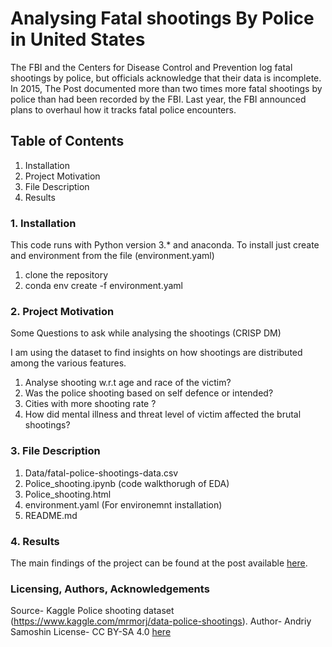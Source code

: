 # Analysing Fatal shootings By Police in United States

The FBI and the Centers for Disease Control and Prevention log fatal shootings by police, but officials acknowledge that their data is incomplete. In 2015, The Post documented more than two times more fatal shootings by police than had been recorded by the FBI. Last year, the FBI announced plans to overhaul how it tracks fatal police encounters.

## Table of Contents
1. Installation
2. Project Motivation
3. File Description
4. Results


### 1. Installation

This code runs with Python version 3.* and anaconda.
To install just create and environment from the file (environment.yaml)

1. clone the repository
2. conda env create -f environment.yaml

### 2. Project Motivation

Some Questions to ask while analysing the shootings (CRISP DM)

I am using the dataset to find insights on how shootings are distributed among the various features.

1. Analyse shooting w.r.t age and race of the victim?
2. Was the police shooting based on self defence or intended?
3. Cities with more shooting rate ?
4. How did mental illness and threat level of victim affected the brutal shootings?


### 3. File Description

1. Data/fatal-police-shootings-data.csv
2. Police_shooting.ipynb (code walkthorugh of EDA)
3. Police_shooting.html 
4. environment.yaml (For environemnt installation)
4. README.md

### 4. Results

The main findings of the project can be found at the post available [here](https://medium.com/@adityasrichandan3098/analysing-fatal-shootings-by-the-police-in-united-states-6794fc3650ad).

### Licensing, Authors, Acknowledgements

Source- Kaggle Police shooting dataset (https://www.kaggle.com/mrmorj/data-police-shootings). 
Author- Andriy Samoshin
License- CC BY-SA 4.0 [here](https://creativecommons.org/licenses/by-sa/4.0/)

